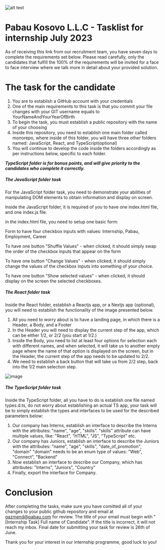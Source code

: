 ![alt text](https://www.pabau.com/wp-content/uploads/elementor/thumbs/download-pq3fsnaitgyylurbfryzighm46y9be58loymts4eok.png "Pabau CRM Logo")

Pabau Kosovo L.L.C - Tasklist for internship July 2023
====
As of receiving this link from our recruitment team, you have seven days to complete the requirements set below. Please read carefully, only the candidates that fulfill the 100% of the requirements will be invited for a face to face interview where we talk more in detail about your provided solution. 


The task for the candidate
=====

1. You are to establish a GitHub account with your credentials
2. One of the main requirements to this task is that you commit your file changes with your GIT username equals to YourNameAndYourYearOfBirth
3. To begin the task, you must establish a public repository with the name of your choosing
4. Inside this repository, you need to establish one main folder called monorepo, where inside of this folder, you will have three other folders named: JavaScript, React, and TypeScript(optional)
5. You will continue to develop the code inside the folders accordingly as per instructions below, specific to each folder. 

**_TypeScript folder is for bonus points, and will give priority to the candidates who complete it correctly._**

##### The JavaScript folder task

For the JavaScript folder task, you need to demonstrate your abilities of manipulating DOM elements to obtain information and display on screen. 

Inside the JavaScript folder, it is required of you to have one index.html file, and one index.js file. 

in the index.html file, you need to setup one basic form: 

Form to have four checkbox inputs with values: Internship, Pabau, Employment, Career

To have one button "Shuffle Values" - when clicked, it should simply swap the order of the checkbox inputs that appear on the form

To have one button "Change Values" - when clicked, it should simply change the values of the checkbox inputs into something of your choice.

To have one button "Show selected values" - when clicked, it should display on the screen the selected checkboxes.

##### The React folder task

Inside the React folder, establish a Reactjs app, or a Nextjs app (optional), you will need to establish the functionality of the image presented below. 

1. All you need to worry about is to have a landing page, in which there is a Header, a Body, and a Footer
2. In the Header you will need to display the current step of the app, which can be either 1/2, or 2/2 (you start at 1/2.)
3. Inside the Body, you need to list at least four options for selection each with different names, and when selected, it will take us to another empty page where the name of that option is displayed on the screen, but in the Header, the current step of the app needs to be updated to 2/2.
4. We need to establish a back button that will take us from 2/2 step, back into the 1/2 main selection step.

![image](https://github.com/gazmendpabau/dev-tasklist/assets/97658825/3dabccf5-13c4-4418-8087-7c9ba8b5b095)

##### The TypeScript folder task

Inside the TypeScript folder, all you have to do is establish one file named types.d.ts, do not worry about establishing an actual TS app, your task will be to simply establish the types and interfaces to be used for the described parameters below: 

1. Our company has Interns, establish an interface to describe the Interns with the attributes: "name", "age", "skills". 
"skills" attribute can have multiple values, like: "React", "HTML", "JS", "TypeScript" etc. 
2. Our company has Juniors, establish an interface to describe the Juniors with the attributes: "name", "age", "skills", "date_of_promotion", "domain"
"domain" needs to be an enum type of values: "Web", "Connect", "Backend"
3. Now establish an interface to describe our Company, which has attributes: "Interns", "Juniors", "Country" 
4. Finally, export the interface for Company.

Conclusion
======

After completing the tasks, make sure you have comitted all of your changes to your public github repository and email at gazmend@pabau.com for review. The title of your email must begin with "[Internship Task] Full name of Candidate". If the title is incorrect, it will not reach my inbox. Final date for submitting your task for review is 26th of June.

Thank you for your interest in our internship programme, good luck to you!
